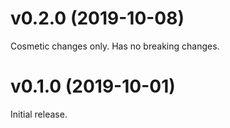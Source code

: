 # v0.2.0 (2019-10-08)
Cosmetic changes only.
Has no breaking changes.

# v0.1.0 (2019-10-01)
Initial release.
